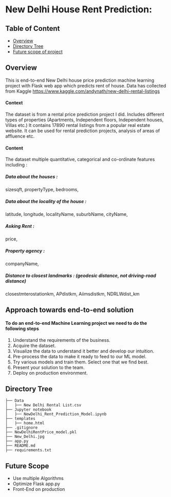 # New Delhi House Rent Prediction: 

## Table of Content
  * [Overview](#overview)
  * [Directory Tree](#directory-tree)
  * [Future scope of project](#future-scope)

## Overview
This is end-to-end New Delhi house price prediction machine learning project with Flask web app which predicts rent of house.
Data has collected from Kaggle https://www.kaggle.com/andynath/new-delhi-rental-listings
#### Context
The dataset is from a rental price prediction project I did. Includes different types of properties (Apartments, Independent floors, Independent houses, Villas etc.)
It contains 17890 rental listings from a popular real estate website. It can be used for rental prediction projects, analysis of areas of affluence etc.
#### Content
The dataset multiple quantitative, categorical and co-ordinate features including :
##### Data about the houses :
sizesqft,
propertyType,
bedrooms,
##### Data about the locality of the house :
latitude,
longitude,
localityName,
suburbName,
cityName,
##### Asking Rent :
price,
##### Property agency :
companyName,
##### Distance to closest landmarks : (geodesic distance, not driving-road distance)
closestmterostationkm, APdistkm, Aiimsdistkm, NDRLWdist_km

## Approach towards end-to-end solution
#### To do an end-to-end Machine Learning project we need to do the following steps

1. Understand the requirements of the business.
2. Acquire the dataset.
3. Visualize the data to understand it better and develop our intuition.
4. Pre-process the data to make it ready to feed to our ML model.
5. Try various models and train them. Select one that we find best.
7. Present your solution to the team.
8. Deploy on production environment.

## Directory Tree 
```
├── Data 
│   ├── New Delhi Rental List.csv
├── Jupyter notebook
│   ├── NewDelhi_Rent_Prediction_Model.ipynb
├── templates 
│   ├── home.html
├── .gitignore
├── NewDelhiRentPrice_model.pkl
├── New_Delhi.jpg
├── app.py
├── README.md
├── requirements.txt
```

## Future Scope

* Use multiple Algorithms
* Optimize Flask app.py
* Front-End on production